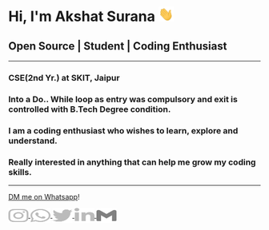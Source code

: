 # Hi, I'm Akshat Surana  <img src="./Hi.gif" width="30px">

## Open Source | Student | Coding Enthusiast

<hr>

###  CSE(2nd Yr.) at SKIT, Jaipur
###  Into a Do.. While loop as entry was compulsory and exit is controlled with B.Tech Degree condition.
###  I am a coding enthusiast who wishes to learn, explore and understand.
###  Really interested in anything that can help me grow my coding skills.

<hr>

[DM me on Whatsapp](https://wa.me/+919461049101)!

<p>
    <a href="https://www.instagram.com/akshatsurana01/" target="blank">
        <img align="center" src="./instagram.svg" alt="Akshat" height="30" width="40" class="icon"/>
    </a>
     <a href="https://wa.me/+919461049101" target="blank">
        <img align="center" src="./whatsapp.svg" alt="Akshat" height="30" width="40" class="icon"/>
    </a>
    <a href="https://twitter.com/AkshatSurana01" target="blank">
    <img align="center" src="./twitter.svg" alt="Akshat" height="30" width="40" class="icon"/>
    </a>
    <a href="https://www.linkedin.com/in/akshat-surana-9461049101/" target="blank">
        <img align="center" src="./linkedin.svg" alt="Akshat" height="30" width="40" class="icon"/>
    </a>
    <a href="mailto:akshatsurana787@gmail.com">
        <img align="center" src="./gmail.svg" height="30" width="40" class="icon"/>
    </a>
</p>




